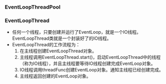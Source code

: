 ### EventLoopThreadPool


### EventLoopThread

- 任何一个线程，只要创建并运行了EventLoop，就是一个IO线程。 EventLoopThread类就是一个封装好了的IO线程。
- EventLoopThread的工作流程为： 
    1. 在主线程创建EventLoopThread对象。 
    2. 主线程调用EventLoopThread.start()，启动EventLoopThread中的线程（称为IO线程），并且主线程要等待IO线程创建完成EventLoop对象。 
    3. IO线程调用threadFunc创建EventLoop对象。通知主线程已经创建完成。 
    4. 主线程返回创建的EventLoop对象。